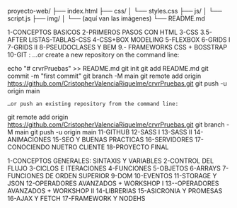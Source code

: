 <!-- Estructura Repositorio -->

proyecto-web/
├── index.html
├── css/
│   └── styles.css
├── js/
│   └── script.js
├── img/
│   └── (aquí van las imágenes)
└── README.md


<!-- DESARROLLO WEB -->
1-CONCEPTOS BASICOS
2-PRIMEROS PASOS CON HTML
3-CSS
3.5-AFTER LISTAS-TABLAS-CSS
4-CSS+BOX MODELING
5-FLEXBOX
6-GRIDS I
7-GRIDS II
8-PSEUDOCLASES Y BEM
9.- FRAMEWORKS CSS + BOSSTRAP
10-GIT :
        …or create a new repository on the command line:

echo "# crvrPruebas" >> README.md
git init
git add README.md
git commit -m "first commit"
git branch -M main
git remote add origin https://github.com/CristopherValenciaRiquelme/crvrPruebas.git
git push -u origin main

    …or push an existing repository from the command line:
git remote add origin https://github.com/CristopherValenciaRiquelme/crvrPruebas.git
git branch -M main
git push -u origin main
11-GITHUB
12-SASS I
13-SASS II
14-ANIMACIONES
15-SEO Y BUENAS PRACTICAS
16-SERVIDORES
17-CONOCIENDO NUETRO CLIENTE
18-PROYECTO FINAL

<!-- JAVASCRIPT -->

1-CONCEPTOS GENERALES: SINTAXIS Y VARIABLES
2-CONTROL DEL FLUJO
3-CICLOS E ITERACIONES
4-FUNCIONES
5-OBJETOS
6-ARRAYS
7-FUNCIONES DE ORDEN SUPERIOR
9-DOM
10-EVENTOS
11-STORAGE Y JSON
12-OPERADORES AVANZADOS  + WORKSHOP I
13--OPERADORES AVANZADOS  + WORKSHOP II
14-LIBRERIAS
15-ASICRONIA Y PROMESAS
16-AJAX Y FETCH
17-FRAMEWORK Y NODEHS

